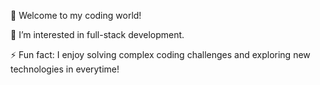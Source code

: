 👋 Welcome to my coding world!

👀 I’m interested in full-stack development.

⚡ Fun fact: I enjoy solving complex coding challenges and exploring new technologies in everytime!

